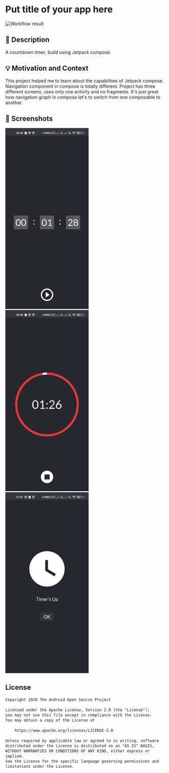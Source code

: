 # Put title of your app here

<!--- Replace <OWNER> with your Github Username and <REPOSITORY> with the name of your repository. -->
<!--- You can find both of these in the url bar when you open your repository in github. -->
![Workflow result](https://github.com/praveenrajput/CountdownTimer/workflows/Check/badge.svg)


## :scroll: Description
<!--- Describe your app in one or two sentences -->
A countdown timer, build using Jetpack compose.


## :bulb: Motivation and Context
<!--- Optionally point readers to interesting parts of your submission. -->
<!--- What are you especially proud of? -->
This project helped me to learn about the capabilities of Jetpack compose.
Navigation component in compose is totally different. Project has three different screens, uses only one activity and no fragments. It's just great how navigation graph in compose let's to switch from one composable to another.


## :camera_flash: Screenshots
<!-- You can add more screenshots here if you like -->
<img src="/results/screenshot_1.png" width="260">&emsp;<img src="/results/screenshot_2.png" width="260">&emsp;<img src="/results/screenshot_3.png" width="260">

## License
```
Copyright 2020 The Android Open Source Project

Licensed under the Apache License, Version 2.0 (the "License");
you may not use this file except in compliance with the License.
You may obtain a copy of the License at

    https://www.apache.org/licenses/LICENSE-2.0

Unless required by applicable law or agreed to in writing, software
distributed under the License is distributed on an "AS IS" BASIS,
WITHOUT WARRANTIES OR CONDITIONS OF ANY KIND, either express or implied.
See the License for the specific language governing permissions and
limitations under the License.
```